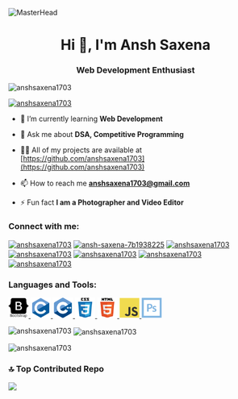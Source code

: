 ![MasterHead](https://miro.medium.com/v2/resize:fit:1100/1*-ntL3Dsvc-dJ5cLGRtSuEw.gif)
<h1 align="center">Hi 👋, I'm Ansh Saxena</h1>
<h3 align="center">Web Development Enthusiast</h3>

<p align="left"> <img src="https://komarev.com/ghpvc/?username=anshsaxena1703&label=Profile%20views&color=0e75b6&style=flat" alt="anshsaxena1703" /> </p>

<p align="left"> <a href="https://twitter.com/anshsaxena1703" target="blank"><img src="https://img.shields.io/twitter/follow/anshsaxena1703?logo=twitter&style=for-the-badge" alt="anshsaxena1703" /></a> </p>

- 🌱 I’m currently learning **Web Development**

- 💬 Ask me about **DSA, Competitive Programming**
  
- 👨‍💻 All of my projects are available at [https://github.com/anshsaxena1703](https://github.com/anshsaxena1703)

- 📫 How to reach me **anshsaxena1703@gmail.com**

- ⚡ Fun fact **I am a Photographer and Video Editor**

<h3 align="left">Connect with me:</h3>
<p align="left">
<a href="https://twitter.com/anshsaxena1703" target="blank"><img align="center" src="https://raw.githubusercontent.com/rahuldkjain/github-profile-readme-generator/master/src/images/icons/Social/twitter.svg" alt="anshsaxena1703" height="30" width="40" /></a>
<a href="https://linkedin.com/in/ansh-saxena-7b1938225" target="blank"><img align="center" src="https://raw.githubusercontent.com/rahuldkjain/github-profile-readme-generator/master/src/images/icons/Social/linked-in-alt.svg" alt="ansh-saxena-7b1938225" height="30" width="40" /></a>
<a href="https://instagram.com/anshsaxena1703" target="blank"><img align="center" src="https://raw.githubusercontent.com/rahuldkjain/github-profile-readme-generator/master/src/images/icons/Social/instagram.svg" alt="anshsaxena1703" height="30" width="40" /></a>
<a href="https://www.codechef.com/users/anshsaxena1703" target="blank"><img align="center" src="https://cdn.jsdelivr.net/npm/simple-icons@3.1.0/icons/codechef.svg" alt="anshsaxena1703" height="30" width="40" /></a>
<a href="https://www.hackerrank.com/anshsaxena1703" target="blank"><img align="center" src="https://raw.githubusercontent.com/rahuldkjain/github-profile-readme-generator/master/src/images/icons/Social/hackerrank.svg" alt="anshsaxena1703" height="30" width="40" /></a>
<a href="https://codeforces.com/profile/anshsaxena1703" target="blank"><img align="center" src="https://raw.githubusercontent.com/rahuldkjain/github-profile-readme-generator/master/src/images/icons/Social/codeforces.svg" alt="anshsaxena1703" height="30" width="40" /></a>
<a href="https://www.leetcode.com/anshsaxena1703" target="blank"><img align="center" src="https://raw.githubusercontent.com/rahuldkjain/github-profile-readme-generator/master/src/images/icons/Social/leet-code.svg" alt="anshsaxena1703" height="30" width="40" /></a>
</p>

<h3 align="left">Languages and Tools:</h3>
<p align="left"> <a href="https://getbootstrap.com" target="_blank" rel="noreferrer"> <img src="https://raw.githubusercontent.com/devicons/devicon/master/icons/bootstrap/bootstrap-plain-wordmark.svg" alt="bootstrap" width="40" height="40"/> </a> <a href="https://www.cprogramming.com/" target="_blank" rel="noreferrer"> <img src="https://raw.githubusercontent.com/devicons/devicon/master/icons/c/c-original.svg" alt="c" width="40" height="40"/> </a> <a href="https://www.w3schools.com/cpp/" target="_blank" rel="noreferrer"> <img src="https://raw.githubusercontent.com/devicons/devicon/master/icons/cplusplus/cplusplus-original.svg" alt="cplusplus" width="40" height="40"/> </a> <a href="https://www.w3schools.com/css/" target="_blank" rel="noreferrer"> <img src="https://raw.githubusercontent.com/devicons/devicon/master/icons/css3/css3-original-wordmark.svg" alt="css3" width="40" height="40"/> </a> <a href="https://www.w3.org/html/" target="_blank" rel="noreferrer"> <img src="https://raw.githubusercontent.com/devicons/devicon/master/icons/html5/html5-original-wordmark.svg" alt="html5" width="40" height="40"/> </a> <a href="https://developer.mozilla.org/en-US/docs/Web/JavaScript" target="_blank" rel="noreferrer"> <img src="https://raw.githubusercontent.com/devicons/devicon/master/icons/javascript/javascript-original.svg" alt="javascript" width="40" height="40"/> </a> <a href="https://www.photoshop.com/en" target="_blank" rel="noreferrer"> <img src="https://raw.githubusercontent.com/devicons/devicon/master/icons/photoshop/photoshop-line.svg" alt="photoshop" width="40" height="40"/> </a> </p>

<p><img align="left" src="https://github-readme-stats.vercel.app/api/top-langs?username=anshsaxena1703&show_icons=true&locale=en&layout=compact" alt="anshsaxena1703" /></p>

<p>&nbsp;<img align="center" src="https://github-readme-stats.vercel.app/api?username=anshsaxena1703&show_icons=true&locale=en" alt="anshsaxena1703" /></p>

<p><img align="center" src="https://github-readme-streak-stats.herokuapp.com/?user=anshsaxena1703&" alt="anshsaxena1703" /></p>

### 🔝 Top Contributed Repo
![](https://github-contributor-stats.vercel.app/api?username=anshsaxena1703&limit=5&theme=flat&combine_all_yearly_contributions=true)
